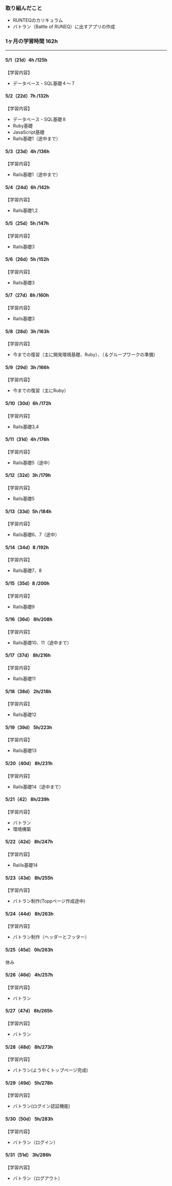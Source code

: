 ### 取り組んだこと
- RUNTEQのカリキュラム
- バトラン（Battle of RUNEQ）に出すアプリの作成
 
### 1ヶ月の学習時間 162h
---

#### 5/1（21d）4h /125h
【学習内容】
- データベース・SQL基礎４〜７

#### 5/2（22d）7h /132h
【学習内容】
- データベース・SQL基礎８
- Ruby基礎
- JavaScript基礎
- Rails基礎1（途中まで）

#### 5/3（23d）4h /136h
【学習内容】
- Rails基礎1（途中まで）

#### 5/4（24d）6h /142h
【学習内容】
- Rails基礎1,2

#### 5/5（25d）5h /147h
【学習内容】
- Rails基礎3

#### 5/6（26d）5h /152h
【学習内容】
- Rails基礎3

#### 5/7（27d）8h /160h
【学習内容】
- Rails基礎3

#### 5/8（28d）3h /163h
【学習内容】
- 今までの復習（主に開発環境基礎、Ruby）、（＆グループワークの準備）

#### 5/9（29d）3h /166h
【学習内容】
- 今までの復習（主にRuby）

#### 5/10（30d）6h /172h
【学習内容】
- Rails基礎3,4

#### 5/11（31d）4h /176h
【学習内容】
- Rails基礎5（途中）

#### 5/12（32d）3h /179h
【学習内容】
- Rails基礎5

#### 5/13（33d）5h /184h 
【学習内容】
- Rails基礎6、7（途中）

#### 5/14（34d）8 /192h 
【学習内容】
- Rails基礎7、8

#### 5/15（35d）8 /200h
【学習内容】
- Rails基礎9

#### 5/16（36d） 8h/208h
【学習内容】
- Rails基礎10、11（途中まで）

#### 5/17（37d） 8h/216h
【学習内容】
- Rails基礎11

#### 5/18（38d） 2h/218h
【学習内容】
- Rails基礎12

#### 5/19（39d） 5h/223h
【学習内容】
- Rails基礎13

#### 5/20（40d） 8h/231h
【学習内容】
- Rails基礎14（途中まで）

#### 5/21（42） 8h/239h
【学習内容】
- バトラン
- 環境構築

#### 5/22（42d） 8h/247h
【学習内容】
- Raiils基礎14

#### 5/23（43d） 8h/255h
【学習内容】
- バトラン制作(Toppページ作成途中)

#### 5/24（44d） 8h/263h
【学習内容】
- バトラン制作（ヘッダーとフッター）

#### 5/25（45d） 0h/263h
休み

#### 5/26（46d） 4h/257h
【学習内容】
- バトラン

#### 5/27（47d） 8h/265h
【学習内容】
- バトラン

#### 5/28（48d） 8h/273h
【学習内容】
- バトラン(ようやくトップページ完成)

#### 5/29（49d） 5h/278h
【学習内容】
- バトラン(ログイン認証機能)

#### 5/30（50d） 5h/283h
【学習内容】
- バトラン（ログイン）

#### 5/31（51d） 3h/286h
【学習内容】
- バトラン（ログアウト）
